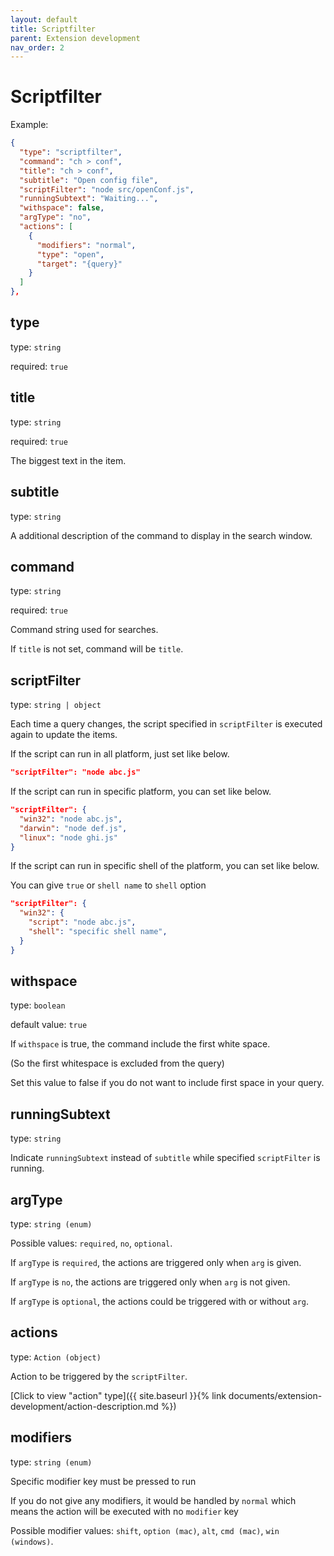 ```yaml
---
layout: default
title: Scriptfilter
parent: Extension development
nav_order: 2
---
```


# Scriptfilter

Example:

```json
{
  "type": "scriptfilter",
  "command": "ch > conf",
  "title": "ch > conf",
  "subtitle": "Open config file",
  "scriptFilter": "node src/openConf.js",
  "runningSubtext": "Waiting...",
  "withspace": false,
  "argType": "no",
  "actions": [
    {
      "modifiers": "normal",
      "type": "open",
      "target": "{query}"
    }
  ]
},
```

## type

type: `string`

required: `true`

## title

type: `string`

required: `true`

The biggest text in the item.

## subtitle

type: `string`

A additional description of the command to display in the search window.

## command

type: `string`

required: `true`

Command string used for searches.

If `title` is not set, command will be `title`.

## scriptFilter

type: `string | object`

Each time a query changes, the script specified in `scriptFilter` is executed again to update the items.

If the script can run in all platform, just set like below.

```json
"scriptFilter": "node abc.js"
```

If the script can run in specific platform, you can set like below.

```json
"scriptFilter": {
  "win32": "node abc.js",
  "darwin": "node def.js",
  "linux": "node ghi.js"
}
```

If the script can run in specific shell of the platform, you can set like below.

You can give `true` or `shell name` to `shell` option

```json
"scriptFilter": {
  "win32": {
    "script": "node abc.js",
    "shell": "specific shell name",
  }
}
```

## withspace

type: `boolean`

default value: `true`

If `withspace` is true, the command include the first white space.

(So the first whitespace is excluded from the query)

Set this value to false if you do not want to include first space in your query.

## runningSubtext

type: `string`

Indicate `runningSubtext` instead of `subtitle` while specified `scriptFilter` is running.

## argType

type: `string (enum)`

Possible values: `required`, `no`, `optional`.

If `argType` is `required`, the actions are triggered only when `arg` is given.

If `argType` is `no`, the actions are triggered only when `arg` is not given.

If `argType` is `optional`, the actions could be triggered with or without `arg`.

## actions

type: `Action (object)`

Action to be triggered by the `scriptFilter`.

[Click to view "action" type]({{ site.baseurl }}{% link documents/extension-development/action-description.md %})

## modifiers

type: `string (enum)`

Specific modifier key must be pressed to run

If you do not give any modifiers, it would be handled by `normal` which means the action will be executed with no `modifier` key

Possible modifier values: `shift`, `option (mac)`, `alt`, `cmd (mac)`, `win (windows)`.
